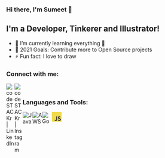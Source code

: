 ### Hi there, I'm Sumeet 👋

## I'm a Developer, Tinkerer and Illustrator!

- 🌱 I’m currently learning everything 🤣
- 🥅 2021 Goals: Contribute more to Open Source projects
- ⚡ Fun fact: I love to draw

### Connect with me:

[<img align="left" alt="codeSTACKr | LinkedIn" width="22px" src="https://cdn.jsdelivr.net/npm/simple-icons@v3/icons/linkedin.svg" />][linkedin]
[<img align="left" alt="codeSTACKr | Instagram" width="22px" src="https://cdn.jsdelivr.net/npm/simple-icons@v3/icons/instagram.svg" />][instagram]

<br/>

### Languages and Tools:

<img align="left" alt="Java" width="26px" src="https://user-images.githubusercontent.com/33263014/135703972-9bd259f8-d93e-441d-b149-2a63b8f2f5f2.png" />
<img align="left" alt="AWS" width="26px" src="https://user-images.githubusercontent.com/33263014/135703992-7546515e-bc0e-4fb6-b890-bd8fcdababce.png" />
<img align="left" alt="Go" width="26px" src="https://user-images.githubusercontent.com/33263014/135704005-adfc1c4e-9568-4423-ace7-b699e6b74c46.png" />
<img align="left" alt="JavaScript" width="26px" src="https://raw.githubusercontent.com/github/explore/80688e429a7d4ef2fca1e82350fe8e3517d3494d/topics/javascript/javascript.png" /> 

[instagram]: https://www.instagram.com/sumeetkoli.14/
[linkedin]: https://www.linkedin.com/in/sumeet-koli-95515715a/
